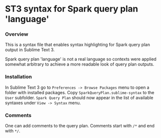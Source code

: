 # ST3 syntax for Spark query plan 'language'

### Overview
This is a syntax file that enables syntax highlighting for Spark query plan
output in Sublime Text 3.

Spark query plan 'language' is not a real language so contexts were applied
somewhat arbitrary to achieve a more readable look of query plan outputs.

### Installation
In Sublime Text 3 go to `Preferences -> Browse Packages` menu to open a folder
with installed packages. Copy `SparkQueryPlan.sublime-syntax` to the `User` subfolder.
`Spark Query Plan` should now appear in the list of available syntaxes under
`View -> Syntax` menu.

### Comments
One can add comments to the query plan. Comments start with `/*` and end with `*/`.
